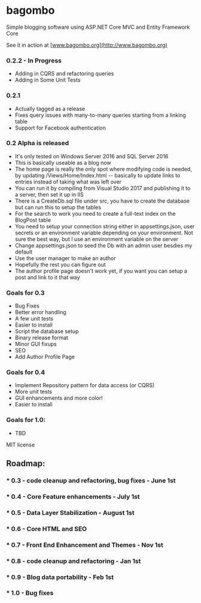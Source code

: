 # bagombo

Simple blogging software using ASP.NET Core MVC and Entity Framework Core

See it in action at [www.bagombo.org](http://www.bagombo.org)

### 0.2.2 - In Progress
* Adding in CQRS and refactoring queries
* Adding in Some Unit Tests

### 0.2.1
* Actually tagged as a release
* Fixes query issues with many-to-many queries starting from a linking table
* Support for Facebook authentication 

### 0.2 Alpha is released
* It's only tested on Windows Server 2016 and SQL Server 2016
* This is basically useable as a blog now
* The home page is really the only spot where modifying code is needed, by updating /Views/Home/Index.html -- basically to update links to entries instead of taking what was left over
* You can run it by compiling from Visual Studio 2017 and publishing it to a server, then set it up in IIS
* There is a CreateDb.sql file under src, you have to create the database but can run this to setup the tables
* For the search to work you need to create a full-text index on the BlogPost table
* You need to setup your connection string either in appsettings.json, user secrets or an environment variable depending on your environment.  Not sure the best way, but I use an environment variable on the server
* Change appsettings.json to seed the Db with an admin user besdies my default
* Use the user manager to make an author
* Hopefully the rest you can figure out
* The author profile page doesn't work yet, if you want you can setup a post and link to it that way

### Goals for 0.3
* Bug Fixes
* Better error handling
* A few unit tests
* Easier to install
* Script the database setup
* Binary release format
* Minor GUI fixups
* SEO
* Add Author Profile Page

### Goals for 0.4
* Implement Repository pattern for data access (or CQRS)
* More unit tests
* GUI enhancements and more color!
* Easier to install

### Goals for 1.0:
* TBD

MIT license

## Roadmap:
### * 0.3 - code cleanup and refactoring, bug fixes - June 1st
### * 0.4 - Core Feature enhancements - July 1st
### * 0.5 - Data Layer Stabilization - August 1st
### * 0.6 - Core HTML and SEO 
### * 0.7 - Front End Enhancement and Themes - Nov 1st
### * 0.8 - code cleanup and refactoring - Jan 1st
### * 0.9 - Blog data portability - Feb 1st
### * 1.0 - Bug fixes




